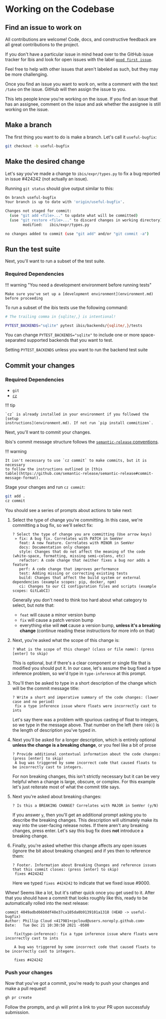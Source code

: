 # Working on the Codebase

## Find an issue to work on

All contributions are welcome! Code, docs, and constructive feedback are all
great contributions to the project.

If you don't have a particular issue in mind head over to the GitHub issue
tracker for Ibis and look for open issues with the label [`good first issue`](https://github.com/ibis-project/ibis/issues?q=is%3Aopen+is%3Aissue+label%3A%22good+first+issue%22).

Feel free to help with other issues that aren't labeled as such, but they may be more challenging.

Once you find an issue you want to work on, write a comment with the text
`/take` on the issue. GitHub will then assign the issue to you.

This lets people know you're working on the issue. If you find an issue that
has an assignee, comment on the issue and ask whether the assignee is still
working on the issue.

## Make a branch

The first thing you want to do is make a branch. Let's call it `useful-bugfix`:

```sh
git checkout -b useful-bugfix
```

## Make the desired change

Let's say you've made a change to `ibis/expr/types.py` to fix a bug reported in issue #424242 (not actually an issue).

Running `git status` should give output similar to this:

```sh
On branch useful-bugfix
Your branch is up to date with 'origin/useful-bugfix'.

Changes not staged for commit:
  (use "git add <file>..." to update what will be committed)
  (use "git restore <file>..." to discard changes in working directory)
        modified:   ibis/expr/types.py

no changes added to commit (use "git add" and/or "git commit -a")
```

## Run the test suite

Next, you'll want to run a subset of the test suite.

### Required Dependencies

!!! warning "You need a development environment before running tests"

    Make sure you've set up a [development environment](environment.md)
    before proceeding

To run a subset of the ibis tests use the following command:

```sh
# The trailing comma in {sqlite/,} is intentional!

PYTEST_BACKENDS="sqlite" pytest ibis/backends/{sqlite/,}/tests
```

You can change `PYTEST_BACKENDS="sqlite"` to include one or more space-separated
supported backends that you want to test.

Setting `PYTEST_BACKENDS` unless you want to run the backend test suite

## Commit your changes

### Required Dependencies

- `git`
- [`cz`](https://commitizen-tools.github.io/commitizen/)

!!! tip

    `cz` is already installed in your environment if you followed the [setup
    instructions](environment.md). If not run `pip install commitizen`.

Next, you'll want to commit your changes.

Ibis's commit message structure follows the [`semantic-release`
conventions](https://github.com/semantic-release/semantic-release).

!!! warning

    It isn't necessary to use `cz commit` to make commits, but it is necessary
    to follow the instructions outlined in [this
    table](https://github.com/semantic-release/semantic-release#commit-message-format).

Stage your changes and run `cz commit`:

```sh
git add .
cz commit
```

You should see a series of prompts about actions to take next:

1. Select the type of change you're committing. In this case, we're committing a bug fix, so we'll select fix:

   ```console
   ? Select the type of change you are committing (Use arrow keys)
    » fix: A bug fix. Correlates with PATCH in SemVer
      feat: A new feature. Correlates with MINOR in SemVer
      docs: Documentation only changes
      style: Changes that do not affect the meaning of the code (white-space, formatting, missing semi-colons, etc)
      refactor: A code change that neither fixes a bug nor adds a feature
      perf: A code change that improves performance
      test: Adding missing or correcting existing tests
      build: Changes that affect the build system or external dependencies (example scopes: pip, docker, npm)
      ci: Changes to our CI configuration files and scripts (example scopes: GitLabCI)
   ```

   Generally you don't need to think too hard about what category to select, but note that:

   - `feat` will cause a minor version bump
   - `fix` will cause a patch version bump
   - everything else will **not** cause a version bump, **unless it's a breaking
     change** (continue reading these instructions for more info on that)

2. Next, you're asked what the scope of this change is:

   ```console
   ? What is the scope of this change? (class or file name): (press [enter] to skip)
   ```

   This is optional, but if there's a clear component or single file that is
   modified you should put it. In our case, let's assume the bug fixed a type
   inference problem, so we'd type in `type-inference` at this prompt.

3. You'll then be asked to type in a short description of the change which will be the commit message title:

   ```console
   ? Write a short and imperative summary of the code changes: (lower case and no period)
    fix a type inference issue where floats were incorrectly cast to ints
   ```

   Let's say there was a problem with spurious casting of float to integers, so
   we type in the message above. That number on the left (here `(69)`) is the
   length of description you've typed in.

4. Next you'll be asked for a longer description, which is entirely optional
   **unless the change is a breaking change**, or you feel like a bit of prose

   ```console
   ? Provide additional contextual information about the code changes: (press [enter] to skip)
    A bug was triggered by some incorrect code that caused floats to be incorrectly cast to integers.
   ```

   For non breaking changes, this isn't strictly necessary but it can be very
   helpful when a change is large, obscure, or complex. For this example let's just reiterate
   most of what the commit title says.

5. Next you're asked about breaking changes:

   ```console
   ? Is this a BREAKING CHANGE? Correlates with MAJOR in SemVer (y/N)
   ```

   If you answer `y`, then you'll get an additional prompt asking you to
   describe the breaking changes. This description will ultimately make its way
   into the user-facing release notes. If there aren't any breaking changes, press enter.
   Let's say this bug fix does **not** introduce a breaking change.

6. Finally, you're asked whether this change affects any open issues (ignore
   the bit about breaking changes) and if yes then to reference them:

   ```console
   ? Footer. Information about Breaking Changes and reference issues that this commit closes: (press [enter] to skip)
    fixes #424242
   ```

   Here we typed `fixes #424242` to indicate that we fixed issue #9000.

Whew! Seems like a lot, but it's rather quick once you get used to it. After
that you should have a commit that looks roughly like this, ready to be automatically rolled into the next release:

```console
commit 4049adbd66b0df48e37ca105da0b9139101a1318 (HEAD -> useful-bugfix)
Author: Phillip Cloud <417981+cpcloud@users.noreply.github.com>
Date:   Tue Dec 21 10:30:50 2021 -0500

    fix(type-inference): fix a type inference issue where floats were incorrectly cast to ints

    A bug was triggered by some incorrect code that caused floats to be incorrectly cast to integers.

    fixes #424242
```

### Push your changes

Now that you've got a commit, you're ready to push your changes and make a pull request!

```sh
gh pr create
```

Follow the prompts, and `gh` will print a link to your PR upon successfuly submission.
